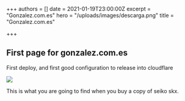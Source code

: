 +++
authors = []
date = 2021-01-19T23:00:00Z
excerpt = "Gonzalez.com.es"
hero = "/uploads/images/descarga.png"
title = "Gonzalez.com.es"

+++
## First page for gonzalez.com.es

First deploy, and first good configuration to release into cloudflare

![](/uploads/images/img_20201211_1057012.jpg)

 This is what you are going to find when you buy a copy of seiko skx.